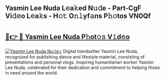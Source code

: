 ## Yasmin Lee Nuda L𝚎a𝚔ed N𝚞𝚍e - Part-CgF Vi𝚍𝚎o L𝚎a𝚔s - H𝚘𝚝 O𝚗𝚕yf𝚊ns P𝚑𝚘tos VN0Qf

# <h2><a href="http://kfdtcd.oniu.top/?m=Yasmin+Lee+Nuda">🔗👉 🔴 Yasmin Lee Nuda P𝚑ot𝚘𝚜 V𝚒d𝚎o</a></h2>

[![Yasmin Lee Nuda Nu𝚍e𝚜](https://i.imgur.com/0qMVB7G.gif)](http://kfdtcd.oniu.top/?m=Yasmin+Lee+Nuda)
Digital trendsetter Yasmin Lee Nuda, recognized for publishing dance and lifestyle material, consisting of presentations and personal vlogs. Inspiring humanitarian worker Yasmin Lee Nuda, celebrated for their dedication and commitment to helping those in need around the world.  
